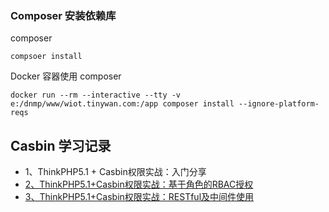 
### Composer 安装依赖库

composer 
```
compsoer install
```

Docker 容器使用 composer
```
docker run --rm --interactive --tty -v e:/dnmp/www/wiot.tinywan.com:/app composer install --ignore-platform-reqs
```

## Casbin 学习记录

* 1、ThinkPHP5.1 + Casbin权限实战：入门分享
* [2、ThinkPHP5.1+Casbin权限实战：基于角色的RBAC授权](./RBAC.md)
* [3、ThinkPHP5.1+Casbin权限实战：RESTful及中间件使用](./REST_API_RBAC.md)
